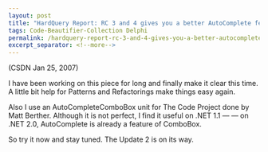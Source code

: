 ```yaml
---
layout: post
title: "HardQuery Report: RC 3 and 4 gives you a better AutoComplete feature"
tags: Code-Beautifier-Collection Delphi
permalink: /hardquery-report-rc-3-and-4-gives-you-a-better-autocomplete-feature-6cffcfbe9180
excerpt_separator: <!--more-->
---
```

(CSDN Jan 25, 2007)

I have been working on this piece for long and finally make it clear this time. A little bit help for Patterns and Refactorings make things easy again.

Also I use an AutoCompleteComboBox unit for The Code Project done by Matt Berther. Although it is not perfect, I find it useful on .NET 1.1 — — on .NET 2.0, AutoComplete is already a feature of ComboBox.

So try it now and stay tuned. The Update 2 is on its way.
<!--more-->
